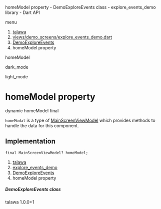 




homeModel property - DemoExploreEvents class - explore\_events\_demo library - Dart API







menu

1. [talawa](../../index.html)
2. [views/demo\_screens/explore\_events\_demo.dart](../../file-___home_harshil_Desktop_open-source_palisadoes_talawa_lib_views_demo_screens_explore_events_demo/)
3. [DemoExploreEvents](../../file-___home_harshil_Desktop_open-source_palisadoes_talawa_lib_views_demo_screens_explore_events_demo/DemoExploreEvents-class.html)
4. homeModel property

homeModel


dark\_mode

light\_mode




# homeModel property


dynamic
homeModel
final

`homeModal` is a type of [MainScreenViewModel](../../file-___home_harshil_Desktop_open-source_palisadoes_talawa_lib_view_model_main_screen_view_model/MainScreenViewModel-class.html) which provides methods to handle the data for this component.


## Implementation

```
final MainScreenViewModel? homeModel;
```

 


1. [talawa](../../index.html)
2. [explore\_events\_demo](../../file-___home_harshil_Desktop_open-source_palisadoes_talawa_lib_views_demo_screens_explore_events_demo/)
3. [DemoExploreEvents](../../file-___home_harshil_Desktop_open-source_palisadoes_talawa_lib_views_demo_screens_explore_events_demo/DemoExploreEvents-class.html)
4. homeModel property

##### DemoExploreEvents class





talawa
1.0.0+1






